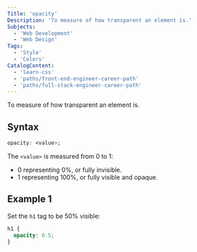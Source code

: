 ```yaml
---
Title: 'opacity'
Description: 'To measure of how transparent an element is.'
Subjects:
  - 'Web Development'
  - 'Web Design'
Tags:
  - 'Style'
  - 'Colors'
CatalogContent:
  - 'learn-css'
  - 'paths/front-end-engineer-career-path'
  - 'paths/full-stack-engineer-career-path'
---
```


To measure of how transparent an element is.

## Syntax

```css
opacity: <value>;
```

The `<value>` is measured from 0 to 1:

- 0 representing 0%, or fully invisible.
- 1 representing 100%, or fully visible and opaque.

## Example 1

Set the `h1` tag to be 50% visible:

```css
h1 {
  opacity: 0.5;
}
```
